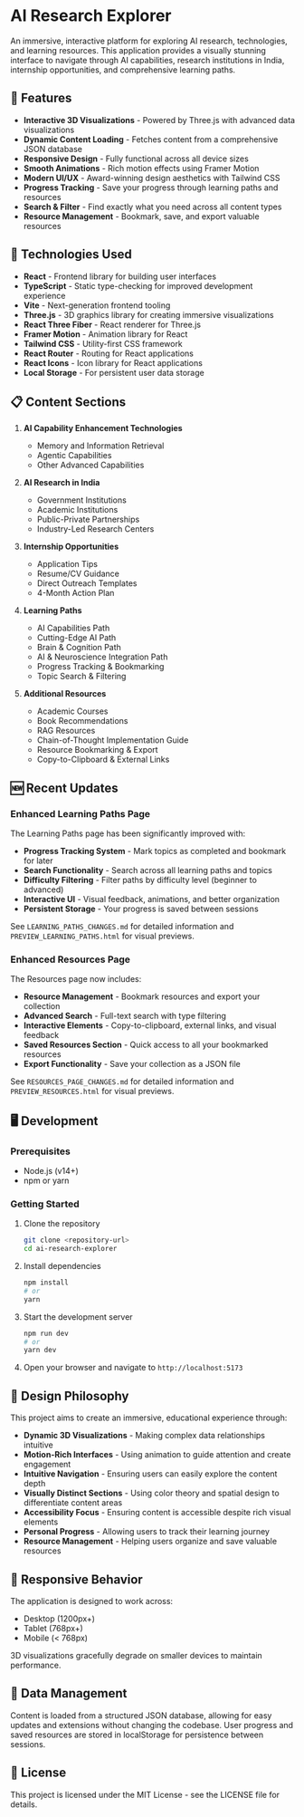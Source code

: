 # AI Research Explorer

An immersive, interactive platform for exploring AI research, technologies, and learning resources. This application provides a visually stunning interface to navigate through AI capabilities, research institutions in India, internship opportunities, and comprehensive learning paths.

## 🌟 Features

- **Interactive 3D Visualizations** - Powered by Three.js with advanced data visualizations
- **Dynamic Content Loading** - Fetches content from a comprehensive JSON database
- **Responsive Design** - Fully functional across all device sizes
- **Smooth Animations** - Rich motion effects using Framer Motion
- **Modern UI/UX** - Award-winning design aesthetics with Tailwind CSS
- **Progress Tracking** - Save your progress through learning paths and resources
- **Search & Filter** - Find exactly what you need across all content types
- **Resource Management** - Bookmark, save, and export valuable resources

## 🚀 Technologies Used

- **React** - Frontend library for building user interfaces
- **TypeScript** - Static type-checking for improved development experience
- **Vite** - Next-generation frontend tooling
- **Three.js** - 3D graphics library for creating immersive visualizations
- **React Three Fiber** - React renderer for Three.js
- **Framer Motion** - Animation library for React
- **Tailwind CSS** - Utility-first CSS framework
- **React Router** - Routing for React applications
- **React Icons** - Icon library for React applications
- **Local Storage** - For persistent user data storage

## 📋 Content Sections

1. **AI Capability Enhancement Technologies**
   - Memory and Information Retrieval
   - Agentic Capabilities
   - Other Advanced Capabilities

2. **AI Research in India**
   - Government Institutions
   - Academic Institutions
   - Public-Private Partnerships
   - Industry-Led Research Centers

3. **Internship Opportunities**
   - Application Tips
   - Resume/CV Guidance
   - Direct Outreach Templates
   - 4-Month Action Plan

4. **Learning Paths**
   - AI Capabilities Path
   - Cutting-Edge AI Path
   - Brain & Cognition Path
   - AI & Neuroscience Integration Path
   - Progress Tracking & Bookmarking
   - Topic Search & Filtering

5. **Additional Resources**
   - Academic Courses
   - Book Recommendations
   - RAG Resources
   - Chain-of-Thought Implementation Guide
   - Resource Bookmarking & Export
   - Copy-to-Clipboard & External Links

## 🆕 Recent Updates

### Enhanced Learning Paths Page

The Learning Paths page has been significantly improved with:

- **Progress Tracking System** - Mark topics as completed and bookmark for later
- **Search Functionality** - Search across all learning paths and topics
- **Difficulty Filtering** - Filter paths by difficulty level (beginner to advanced)
- **Interactive UI** - Visual feedback, animations, and better organization
- **Persistent Storage** - Your progress is saved between sessions

See `LEARNING_PATHS_CHANGES.md` for detailed information and `PREVIEW_LEARNING_PATHS.html` for visual previews.

### Enhanced Resources Page

The Resources page now includes:

- **Resource Management** - Bookmark resources and export your collection
- **Advanced Search** - Full-text search with type filtering
- **Interactive Elements** - Copy-to-clipboard, external links, and visual feedback
- **Saved Resources Section** - Quick access to all your bookmarked resources
- **Export Functionality** - Save your collection as a JSON file

See `RESOURCES_PAGE_CHANGES.md` for detailed information and `PREVIEW_RESOURCES.html` for visual previews.

## 🖥️ Development

### Prerequisites

- Node.js (v14+)
- npm or yarn

### Getting Started

1. Clone the repository
   ```bash
   git clone <repository-url>
   cd ai-research-explorer
   ```

2. Install dependencies
   ```bash
   npm install
   # or
   yarn
   ```

3. Start the development server
   ```bash
   npm run dev
   # or
   yarn dev
   ```

4. Open your browser and navigate to `http://localhost:5173`

## 🎨 Design Philosophy

This project aims to create an immersive, educational experience through:

- **Dynamic 3D Visualizations** - Making complex data relationships intuitive
- **Motion-Rich Interfaces** - Using animation to guide attention and create engagement
- **Intuitive Navigation** - Ensuring users can easily explore the content depth
- **Visually Distinct Sections** - Using color theory and spatial design to differentiate content areas
- **Accessibility Focus** - Ensuring content is accessible despite rich visual elements
- **Personal Progress** - Allowing users to track their learning journey
- **Resource Management** - Helping users organize and save valuable resources

## 📱 Responsive Behavior

The application is designed to work across:
- Desktop (1200px+)
- Tablet (768px+)
- Mobile (< 768px)

3D visualizations gracefully degrade on smaller devices to maintain performance.

## 🔄 Data Management

Content is loaded from a structured JSON database, allowing for easy updates and extensions without changing the codebase. User progress and saved resources are stored in localStorage for persistence between sessions.

## 📝 License

This project is licensed under the MIT License - see the LICENSE file for details.
